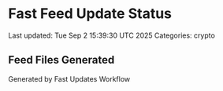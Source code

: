 # Fast Feed Update Status
Last updated: Tue Sep  2 15:39:30 UTC 2025
Categories: crypto

## Feed Files Generated

Generated by Fast Updates Workflow
